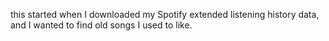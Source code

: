this started when I downloaded my Spotify extended listening history data, and I wanted to find old songs I used to like.
